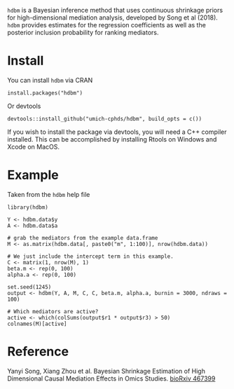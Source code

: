 `hdbm` is a Bayesian inference method that uses continuous shrinkage priors for
high-dimensional mediation analysis, developed by Song et al (2018).
`hdbm` provides estimates for the regression coefficients as well as
the posterior inclusion probability for ranking mediators.

# Install
You can install `hdbm` via CRAN

```
install.packages("hdbm")
```
Or devtools
```
devtools::install_github("umich-cphds/hdbm", build_opts = c())
```

If you wish to install the package via devtools, you will need a C++ compiler
installed. This can be accomplished by installing Rtools on Windows and Xcode
on MacOS.

# Example
Taken from the `hdbm` help file
```
library(hdbm)

Y <- hdbm.data$y
A <- hdbm.data$a

# grab the mediators from the example data.frame
M <- as.matrix(hdbm.data[, paste0("m", 1:100)], nrow(hdbm.data))

# We just include the intercept term in this example.
C <- matrix(1, nrow(M), 1)
beta.m <- rep(0, 100)
alpha.a <- rep(0, 100)

set.seed(1245)
output <- hdbm(Y, A, M, C, C, beta.m, alpha.a, burnin = 3000, ndraws = 100)

# Which mediators are active?
active <- which(colSums(output$r1 * output$r3) > 50)
colnames(M)[active]
```

# Reference
Yanyi Song, Xiang Zhou et al. Bayesian Shrinkage Estimation of High
Dimensional Causal Mediation Effects in Omics Studies.
[bioRxiv 467399](https://doi.org/10.1101/467399)
